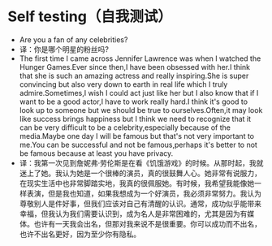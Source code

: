 # Self testing（自我测试）

- Are you a fan of any celebrities?
- 译：你是哪个明星的粉丝吗?
- The first time I came across Jennifer Lawrence was when I watched the Hunger Games.Ever since then,I have been obsessed with her.I think that she is such an amazing actress and really inspiring.She is super convincing but also very down to earth in real life which I truly admire.Sometimes,I wish I could act just like her but I also know that if I want to be a good actor,I have to work really hard.I think it's good to look up to someone but we should be true to ourselves.Often,it may look like success brings happiness but I think we need to recognize that it can be very difficult to be a celebrity,especially because of the media.Maybe one day I will be famous but that's not very important to me.You can be successful and not be famous,perhaps it's better to not be famous because at least you have privacy.
- 译：我第一次见到詹妮弗·劳伦斯是在看《饥饿游戏》的时候。从那时起，我就迷上了她。我认为她是一个很棒的演员，真的很鼓舞人心。她非常有说服力，在现实生活中也非常脚踏实地，我真的很佩服她。有时候，我希望我能像她一样表演，但是我也知道，如果我想成为一个好演员，我必须非常努力。我认为尊敬别人是件好事，但我们应该对自己有清醒的认识。通常，成功似乎能带来幸福，但我认为我们需要认识到，成为名人是非常困难的，尤其是因为有媒体。也许有一天我会出名，但那对我来说不是很重要。你可以成功而不出名，也许不出名更好，因为至少你有隐私。
